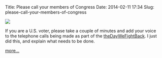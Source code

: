 Title: Please call your members of Congress
Date: 2014-02-11 17:34
Slug: please-call-your-members-of-congress

<div class="img floating">

[![](http://martinfowler.com/snips/eyecon.png)](http://martinfowler.com/articles/201402-call-congress.html)

</div>

</p>

If you are a U.S. voter, please take a couple of minutes and add your
voice to the telephone calls being made as part of the
[theDayWeFightBack](https://thedaywefightback.org/). I just did this,
and explain what needs to be done.

</p>

[more…](http://martinfowler.com/articles/201402-call-congress.html)

</p>

